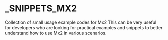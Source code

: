 # _SNIPPETS_MX2
 Collection of small usage example codes for Mx2
This can be very useful for developers who are looking for practical examples and snippets to better understand how to use Mx2 in various scenarios.
